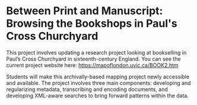 # Between Print and Manuscript: Browsing the Bookshops in Paul's Cross Churchyard
This project involves updating a research project looking at bookselling in Paul’s Cross Churchyard in sixteenth-century England. You can see the current project website here: https://mapoflondon.uvic.ca/BOOK2.htm

Students will make this archivally-based mapping project newly accessible and available. The project involves three main components: developing and regularizing metadata, transcribing and encoding documents, and developing XML-aware searches to bring forward patterns within the data.

